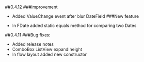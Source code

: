 ##0.4.12
###Improvement

- Added ValueChange event after blur DateField
###New feature

- In FDate added static equals method for comparing two Dates 

##0.4.11
###Bug fixes:

- Added release notes
- ComboBox ListView expand height
- In flow layout added new constructor